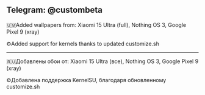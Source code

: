 Telegram: @custombeta
------------------------------------------

🇺🇲Added wallpapers from: Xiaomi 15 Ultra
(full), Nothing OS 3, Google Pixel 9 (xray)

⚙️Added support for kernels thanks to
updated customize.sh

------------------------------------------

🇷🇺Добавлены обои от: Xiaomi 15 Ultra (все), Nothing OS 3, Google Pixel 9 (xray)

⚙️Добавлена поддержка KernelSU, благодаря
обновленному customize.sh
